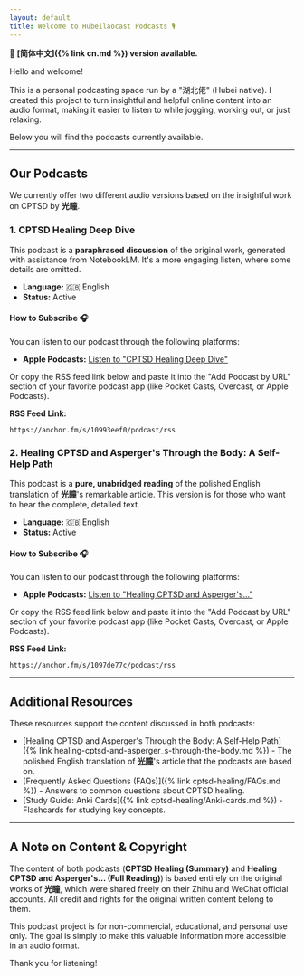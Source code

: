 ```yaml
---
layout: default
title: Welcome to Hubeilaocast Podcasts 🎙️
---
```


📖 **[简体中文]({% link cn.md %}) version available.**  

Hello and welcome!

This is a personal podcasting space run by a "湖北佬" (Hubei native). I created this project to turn insightful and helpful online content into an audio format, making it easier to listen to while jogging, working out, or just relaxing.

Below you will find the podcasts currently available.

---

## Our Podcasts

We currently offer two different audio versions based on the insightful work on CPTSD by **光瞳**.

### 1. CPTSD Healing Deep Dive

This podcast is a **paraphrased discussion** of the original work, generated with assistance from NotebookLM. It's a more engaging listen, where some details are omitted.

* **Language:** 🇬🇧 English
* **Status:** Active

#### **How to Subscribe 🎧**

You can listen to our podcast through the following platforms:

* **Apple Podcasts:** [Listen to "CPTSD Healing Deep Dive"](https://podcasts.apple.com/us/podcast/the-warriors-disgrace/id1841136686)

Or copy the RSS feed link below and paste it into the "Add Podcast by URL" section of your favorite podcast app (like Pocket Casts, Overcast, or Apple Podcasts).

**RSS Feed Link:**

```
https://anchor.fm/s/10993eef0/podcast/rss
```

### 2. Healing CPTSD and Asperger's Through the Body: A Self-Help Path

This podcast is a **pure, unabridged reading** of the polished English translation of **[光瞳](https://www.zhihu.com/people/alexcma)**'s remarkable article. This version is for those who want to hear the complete, detailed text.

* **Language:** 🇬🇧 English
* **Status:** Active

#### **How to Subscribe 🎧**

You can listen to our podcast through the following platforms:

* **Apple Podcasts:** [Listen to "Healing CPTSD and Asperger's..."](https://podcasts.apple.com/us/podcast/healing-cptsd-and-aspergers-through-the-body-a-self-help-path/id1840649193)

Or copy the RSS feed link below and paste it into the "Add Podcast by URL" section of your favorite podcast app (like Pocket Casts, Overcast, or Apple Podcasts).

**RSS Feed Link:**

```
https://anchor.fm/s/1097de77c/podcast/rss
```

---

## Additional Resources

These resources support the content discussed in both podcasts:

* [Healing CPTSD and Asperger's Through the Body: A Self-Help Path]({% link healing-cptsd-and-asperger_s-through-the-body.md %}) - The polished English translation of **[光瞳](https://www.zhihu.com/people/alexcma)**'s article that the podcasts are based on.
* [Frequently Asked Questions (FAQs)]({% link cptsd-healing/FAQs.md %}) - Answers to common questions about CPTSD healing.
* [Study Guide: Anki Cards]({% link cptsd-healing/Anki-cards.md %}) - Flashcards for studying key concepts.

---

## A Note on Content & Copyright

The content of both podcasts (**CPTSD Healing (Summary)** and **Healing CPTSD and Asperger's... (Full Reading)**) is based entirely on the original works of **光瞳**, which were shared freely on their Zhihu and WeChat official accounts. All credit and rights for the original written content belong to them.

This podcast project is for non-commercial, educational, and personal use only. The goal is simply to make this valuable information more accessible in an audio format.

Thank you for listening!